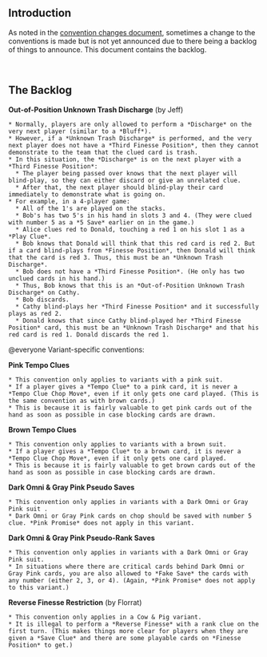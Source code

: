 ## Introduction

As noted in the [convention changes document](Convention_Changes.md), sometimes a change to the conventions is made but is not yet announced due to there being a backlog of things to announce. This document contains the backlog.

<br />

## The Backlog

**Out-of-Position Unknown Trash Discharge** (by Jeff)

```
* Normally, players are only allowed to perform a *Discharge* on the very next player (similar to a *Bluff*).
* However, if a *Unknown Trash Discharge* is performed, and the very next player does not have a *Third Finesse Position*, then they cannot demonstrate to the team that the clued card is trash.
* In this situation, the *Discharge* is on the next player with a *Third Finesse Position*:
  * The player being passed over knows that the next player will blind-play, so they can either discard or give an unrelated clue.
  * After that, the next player should blind-play their card immediately to demonstrate what is going on.
* For example, in a 4-player game:
  * All of the 1's are played on the stacks.
  * Bob's has two 5's in his hand in slots 3 and 4. (They were clued with number 5 as a *5 Save* earlier on in the game.)
  * Alice clues red to Donald, touching a red 1 on his slot 1 as a *Play Clue*.
  * Bob knows that Donald will think that this red card is red 2. But if a card blind-plays from *Finesse Position*, then Donald will think that the card is red 3. Thus, this must be an *Unknown Trash Discharge*.
  * Bob does not have a *Third Finesse Position*. (He only has two unclued cards in his hand.)
  * Thus, Bob knows that this is an *Out-of-Position Unknown Trash Discharge* on Cathy.
  * Bob discards.
  * Cathy blind-plays her *Third Finesse Position* and it successfully plays as red 2.
  * Donald knows that since Cathy blind-played her *Third Finesse Position* card, this must be an *Unknown Trash Discharge* and that his red card is red 1. Donald discards the red 1.
```

@everyone Variant-specific conventions:

**Pink Tempo Clues**

```
* This convention only applies to variants with a pink suit.
* If a player gives a *Tempo Clue* to a pink card, it is never a *Tempo Clue Chop Move*, even if it only gets one card played. (This is the same convention as with brown cards.)
* This is because it is fairly valuable to get pink cards out of the hand as soon as possible in case blocking cards are drawn.
```

**Brown Tempo Clues**

```
* This convention only applies to variants with a brown suit.
* If a player gives a *Tempo Clue* to a brown card, it is never a *Tempo Clue Chop Move*, even if it only gets one card played.
* This is because it is fairly valuable to get brown cards out of the hand as soon as possible in case blocking cards are drawn.
```

**Dark Omni & Gray Pink Pseudo Saves**

```
* This convention only applies in variants with a Dark Omni or Gray Pink suit .
* Dark Omni or Gray Pink cards on chop should be saved with number 5 clue. *Pink Promise* does not apply in this variant.
```

**Dark Omni & Gray Pink Pseudo-Rank Saves**

```
* This convention only applies in variants with a Dark Omni or Gray Pink suit.
* In situations where there are critical cards behind Dark Omni or Gray Pink cards, you are also allowed to *Fake Save* the cards with any number (either 2, 3, or 4). (Again, *Pink Promise* does not apply to this variant.)
```

**Reverse Finesse Restriction** (by Florrat)

```
* This convention only applies in a Cow & Pig variant.
* It is illegal to perform a *Reverse Finesse* with a rank clue on the first turn. (This makes things more clear for players when they are given a *Save Clue* and there are some playable cards on *Finesse Position* to get.)
```
